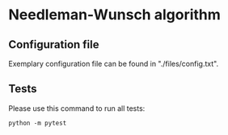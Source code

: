 # Needleman-Wunsch algorithm

## Configuration file
Exemplary configuration file can be found in "./files/config.txt".

## Tests
Please use this command to run all tests:
```
python -m pytest
```
